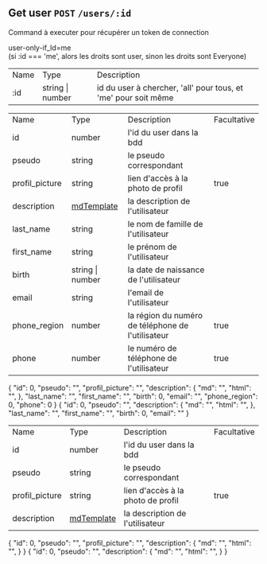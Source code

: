 ## Get user `POST` `/users/:id`
Command à executer pour récupérer un token de connection

<chapter title="CAN USE COMMAND">
<p>
    user-only-if_Id=me<br/>(si :id === 'me', alors les droits sont user, sinon les droits sont Everyone)
</p>
</chapter>

<chapter title="LINK VAR">
<tabs group="LangNoJson">
    <tab title="Tableau" group-key="tab">
<table>
    <tr>
        <td>Name</td><td>Type</td><td>Description</td>
    </tr>
    <tr>
        <td>:id</td><td>string | number</td><td>id du user à chercher, 'all' pour tous, et 'me' pour soit même</td>
    </tr>
</table>
    </tab>
</tabs>
</chapter>

<chapter title="RETURN AS LIST (si utilisation du 'me')">
<tabs group="Lang">
    <tab title="Tableau" group-key="tab">
<table>
    <tr>
        <td>Name</td><td>Type</td><td>Description</td><td>Facultative</td>
    </tr>
    <tr>
        <td>id</td><td>number</td><td>l'id du user dans la bdd</td><td></td>
    </tr>
    <tr>
        <td>pseudo</td><td>string</td><td>le pseudo correspondant</td><td></td>
    </tr>
    <tr>
        <td>profil_picture</td><td>string</td><td>lien d'accès à la photo de profil</td><td>true</td>
    </tr>
    <tr>
        <td>description</td><td><a href="Types.md#mdtemplate">mdTemplate</a></td><td>la description de l'utilisateur</td><td></td>
    </tr>
    <tr>
        <td>last_name</td><td>string</td><td>le nom de famille de l'utilisateur</td><td></td>
    </tr>
    <tr>
        <td>first_name</td><td>string</td><td>le prénom de l'utilisateur</td><td></td>
    </tr>
    <tr>
        <td>birth</td><td>string | number</td><td>la date de naissance de l'utilisateur</td><td></td>
    </tr>
    <tr>
        <td>email</td><td>string</td><td>l'email de l'utilisateur</td><td></td>
    </tr>
    <tr>
        <td>phone_region</td><td>number</td><td>la région du numéro de téléphone de l'utilisateur</td><td>true</td>
    </tr>
    <tr>
        <td>phone</td><td>number</td><td>le numéro de téléphone de l'utilisateur</td><td>true</td>
    </tr>
</table>
    </tab>
    <tab title="Json Full" group-key="jsonfull">
<code-block xml:lang="json" xml:space="preserve">
{
    "id": 0,
    "pseudo": "",
    "profil_picture": "",
    "description": {
        "md": "",
        "html": "",
    },
    "last_name": "",
    "first_name": "",
    "birth": 0,
    "email": "",
    "phone_region": 0,
    "phone": 0
}
</code-block>
    </tab>
    <tab title="Json Min" group-key="jsonmin">
<code-block xml:lang="json" xml:space="preserve">
{
    "id": 0,
    "pseudo": "",
    "description": {
        "md": "",
        "html": "",
    },
    "last_name": "",
    "first_name": "",
    "birth": 0,
    "email": ""
}
</code-block>
    </tab>
</tabs>
</chapter>

<chapter title="RETURN AS LIST (si non utilisation du 'me')">
<tabs group="Lang">
    <tab title="Tableau" group-key="tab">
<table>
    <tr>
        <td>Name</td><td>Type</td><td>Description</td><td>Facultative</td>
    </tr>
    <tr>
        <td>id</td><td>number</td><td>l'id du user dans la bdd</td><td></td>
    </tr>
    <tr>
        <td>pseudo</td><td>string</td><td>le pseudo correspondant</td><td></td>
    </tr>
    <tr>
        <td>profil_picture</td><td>string</td><td>lien d'accès à la photo de profil</td><td>true</td>
    </tr>
    <tr>
        <td>description</td><td><a href="Types.md#mdtemplate">mdTemplate</a></td><td>la description de l'utilisateur</td><td></td>
    </tr>
</table>
    </tab>
    <tab title="Json Full" group-key="jsonfull">
<code-block xml:lang="json" xml:space="preserve">
{
    "id": 0,
    "pseudo": "",
    "profil_picture": "",
    "description": {
        "md": "",
        "html": "",
    }
}
</code-block>
    </tab>
    <tab title="Json Min" group-key="jsonmin">
<code-block xml:lang="json" xml:space="preserve">
{
    "id": 0,
    "pseudo": "",
    "description": {
        "md": "",
        "html": "",
    }
}
</code-block>
    </tab>
</tabs>
</chapter>